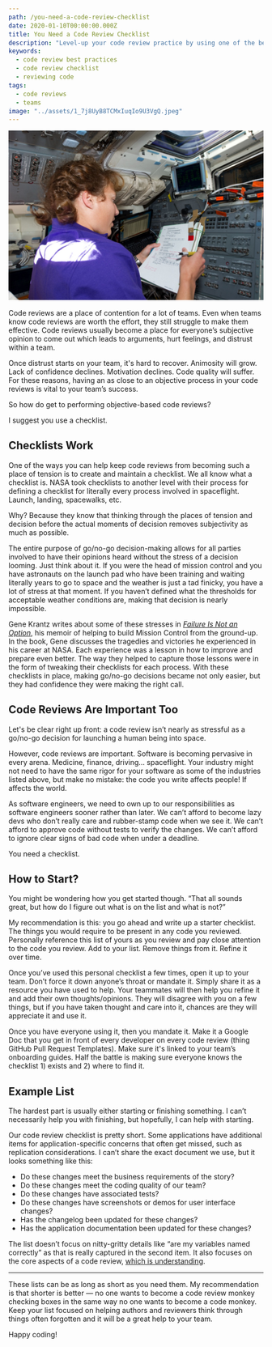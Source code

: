 ```yaml
---
path: /you-need-a-code-review-checklist
date: 2020-01-10T00:00:00.000Z
title: You Need a Code Review Checklist
description: "Level-up your code review practice by using one of the best tools for ensuring quality: the humble checklist"
keywords:
  - code review best practices
  - code review checklist
  - reviewing code
tags:
  - code reviews
  - teams
image: "../assets/1_7j8UyB8TCMxIuqIo9U3VgQ.jpeg"
---
```


<center>

![](../assets/1_7j8UyB8TCMxIuqIo9U3VgQ.jpeg)

</center>

Code reviews are a place of contention for a lot of teams. Even when teams know code reviews are worth the effort, they still struggle to make them effective. Code reviews usually become a place for everyone’s subjective opinion to come out which leads to arguments, hurt feelings, and distrust within a team.

Once distrust starts on your team, it's hard to recover. Animosity will grow. Lack of confidence declines. Motivation declines. Code quality will suffer. For these reasons, having an as close to an objective process in your code reviews is vital to your team’s success.

So how do get to performing objective-based code reviews? 

I suggest you use a checklist.

## Checklists Work
One of the ways you can help keep code reviews from becoming such a place of tension is to create and maintain a checklist. We all know what a checklist is. NASA took checklists to another level with their process for defining a checklist for literally every process involved in spaceflight. Launch, landing, spacewalks, etc.

Why? Because they know that thinking through the places of tension and decision before the actual moments of decision removes subjectivity as much as possible.

The entire purpose of go/no-go decision-making allows for all parties involved to have their opinions heard without the stress of a decision looming. Just think about it. If you were the head of mission control and you have astronauts on the launch pad who have been training and waiting literally years to go to space and the weather is just a tad finicky, you have a lot of stress at that moment. If you haven’t defined what the thresholds for acceptable weather conditions are, making that decision is nearly impossible.

Gene Krantz writes about some of these stresses in _[Failure Is Not an Option](https://www.goodreads.com/en/book/show/141499)_, his memoir of helping to build Mission Control from the ground-up. In the book, Gene discusses the tragedies and victories he experienced in his career at NASA. Each experience was a lesson in how to improve and prepare even better. The way they helped to capture those lessons were in the form of tweaking their checklists for each process. With these checklists in place, making go/no-go decisions became not only easier, but they had confidence they were making the right call.

## Code Reviews Are Important Too
Let's be clear right up front: a code review isn’t nearly as stressful as a go/no-go decision for launching a human being into space.

However, code reviews are important. Software is becoming pervasive in every arena. Medicine, finance, driving… spaceflight. Your industry might not need to have the same rigor for your software as some of the industries listed above, but make no mistake: the code you write affects people! If affects the world.

As software engineers, we need to own up to our responsibilities as software engineers sooner rather than later. We can’t afford to become lazy devs who don’t really care and rubber-stamp code when we see it. We can’t afford to approve code without tests to verify the changes. We can’t afford to ignore clear signs of bad code when under a deadline.

You need a checklist.

## How to Start?
You might be wondering how you get started though. “That all sounds great, but how do I figure out what is on the list and what is not?”

My recommendation is this: you go ahead and write up a starter checklist. The things you would require to be present in any code you reviewed. Personally reference this list of yours as you review and pay close attention to the code you review. Add to your list. Remove things from it. Refine it over time.

Once you’ve used this personal checklist a few times, open it up to your team. Don’t force it down anyone’s throat or mandate it. Simply share it as a resource you have used to help. Your teammates will then help you refine it and add their own thoughts/opinions. They will disagree with you on a few things, but if you have taken thought and care into it, chances are they will appreciate it and use it.

Once you have everyone using it, then you mandate it. Make it a Google Doc that you get in front of every developer on every code review (thing GitHub Pull Request Templates). Make sure it's linked to your team’s onboarding guides. Half the battle is making sure everyone knows the checklist 1) exists and 2) where to find it.

## Example List
The hardest part is usually either starting or finishing something. I can’t necessarily help you with finishing, but hopefully, I can help with starting.

Our code review checklist is pretty short. Some applications have additional items for application-specific concerns that often get missed, such as replication considerations. I can’t share the exact document we use, but it looks something like this:

* Do these changes meet the business requirements of the story?
* Do these changes meet the coding quality of our team?
* Do these changes have associated tests?
* Do these changes have screenshots or demos for user interface changes?
* Has the changelog been updated for these changes?
* Has the application documentation been updated for these changes?

The list doesn’t focus on nitty-gritty details like “are my variables named correctly” as that is really captured in the second item. It also focuses on the core aspects of a code review, [which is understanding](https://dangoslen.me/blog/whats-the-point-to-code-reviews-anyway/).

---

These lists can be as long as short as you need them. My recommendation is that shorter is better — no one wants to become a code review monkey checking boxes in the same way no one wants to become a code monkey. Keep your list focused on helping authors and reviewers think through things often forgotten and it will be a great help to your team.

Happy coding!